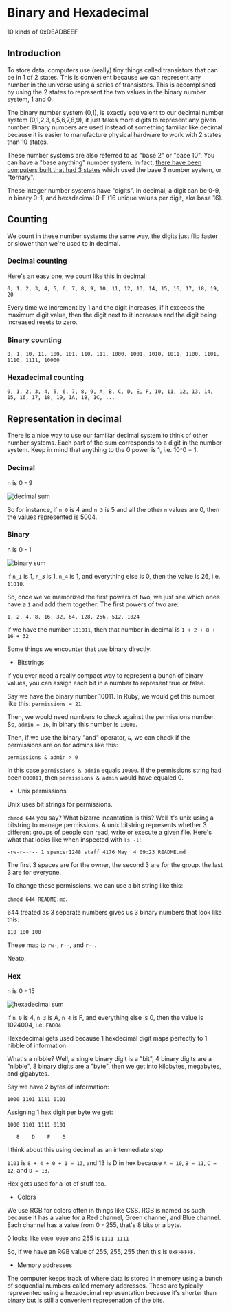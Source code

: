 # Binary and Hexadecimal

10 kinds of 0xDEADBEEF

## Introduction

To store data, computers use (really) tiny things called transistors that can
be in 1 of 2 states. This is convenient because we can represent any
number in the universe using a series of transistors. This is
accomplished by using the 2 states to represent the two values in the binary
number system, 1 and 0.

The binary number system (0,1), is exactly equivalent to our
decimal number system (0,1,2,3,4,5,6,7,8,9), it just takes more digits to
represent any given number. Binary numbers are used instead of something
familiar like decimal because it is easier to manufacture physical hardware
to work with 2 states than 10 states.

These number systems are also referred to as "base 2" or "base 10". You can have a "base anything" number system. In fact, [there have been computers built that had 3 states](https://en.wikipedia.org/wiki/Ternary_computer) which used the base 3 number system, or "ternary".

These integer number systems have "digits". In decimal, a digit can be 0-9, in binary 0-1, and hexadecimal 0-F (16 unique values per digit, aka base 16).

## Counting

We count in these number systems the same way, the digits just flip
faster or slower than we're used to in decimal.

### Decimal counting

Here's an easy one, we count like this in decimal:

`0, 1, 2, 3, 4, 5, 6, 7, 8, 9, 10, 11, 12, 13, 14, 15, 16, 17, 18, 19, 20`

Every time we increment by 1 and the digit increases, if it exceeds the maximum digit value, then
the digit next to it increases and the digit being increased resets to zero.

### Binary counting

`0, 1, 10, 11, 100, 101, 110, 111, 1000, 1001, 1010, 1011, 1100, 1101, 1110, 1111, 10000`

### Hexadecimal counting

`0, 1, 2, 3, 4, 5, 6, 7, 8, 9, A, B, C, D, E, F, 10, 11, 12, 13, 14, 15, 16, 17, 18, 19, 1A, 1B, 1C, ...`

## Representation in decimal

There is a nice way to use our familiar decimal system to think of other
number systems. Each part of the sum corresponds to a digit in the
number system. Keep in mind that anything to the 0 power is 1, i.e. 10^0
= 1.

### Decimal

n is 0 - 9

![decimal sum](http://ironboard-curriculum-content.s3.amazonaws.com/web-development/binary-and-hexadecimal/decimal_sum.gif)

So for instance, if `n_0` is 4 and `n_3` is 5 and all the other `n`
values are 0, then the values represented is 5004.

### Binary

n is 0 - 1

![binary sum](http://ironboard-curriculum-content.s3.amazonaws.com/web-development/binary-and-hexadecimal/binary_sum.gif)

if `n_1` is 1, `n_3` is 1, `n_4` is 1, and everything else is 0, then the
value is 26, i.e. `11010`.

So, once we've memorized the first powers of two, we just see which ones
have a `1` and add them together. The first powers of two are:

`1, 2, 4, 8, 16, 32, 64, 128, 256, 512, 1024`

If we have the number `101011`, then that number in decimal is `1 + 2 + 8 + 16 + 32`

Some things we encounter that use binary directly:

* Bitstrings

If you ever need a really compact way to represent a bunch of binary
values, you can assign each bit in a number to represent true or false.

Say we have the binary number 10011. In Ruby, we would get this number
like this: `permissions = 21`.

Then, we would need numbers to check against the permissions number. So,
`admin = 16`, in binary this number is `10000`.

Then, if we use the binary "and" operator, `&`, we can check if the
permissions are on for admins like this:

`permissions & admin > 0`

In this case `permissions & admin` equals `10000`. If the permissions
string had been `000011`, then `permissions & admin` would have equaled
0.

* Unix permissions

Unix uses bit strings for permissions.

`chmod 644` you say? What bizarre incantation is this? Well it's unix
using a bitstring to manage permissions. A unix bitstring represents
whether 3 different groups of people can read, write or execute a given
file. Here's what that looks like when inspected with `ls -l`:

`-rw-r--r-- 1 spencer1248 staff 4176 May  4 09:23 README.md`

The first 3 spaces are for the owner, the second 3 are for the group.
the last 3 are for everyone.

To change these permissions, we can use a bit string like this:

`chmod 644 README.md`.

644 treated as 3 separate numbers gives us 3 binary numbers that look
like this:

`110 100 100`

These map to `rw-`, `r--`, and `r--`.

Neato.

### Hex

n is 0 - 15

![hexadecimal sum](http://ironboard-curriculum-content.s3.amazonaws.com/web-development/binary-and-hexadecimal/hexadecimal_sum.gif)

if `n_0` is 4, `n_3` is A, `n_4` is F, and everything else is 0, then the
value is 1024004, i.e. `FA004`

Hexadecimal gets used because 1 hexdecimal digit maps perfectly to 1
nibble of information.

What's a nibble? Well, a single binary digit is a "bit", 4 binary digits
are a "nibble", 8 binary digits are a "byte", then we get into
kilobytes, megabytes, and gigabytes.

Say we have 2 bytes of information:

`1000 1101 1111 0101`

Assigning 1 hex digit per byte we get:

`1000 1101 1111 0101`

`   8    D    F    5`

I think about this using decimal as an intermediate step.

`1101` is `8 + 4 + 0 + 1 = 13`, and 13 is D in hex because `A = 10`, `B
= 11`, `C = 12`, and `D = 13`.

Hex gets used for a lot of stuff too.

* Colors

We use RGB for colors often in things like CSS. RGB is named as such
because it has a value for a Red channel, Green channel, and Blue
channel. Each channel has a value from 0 - 255, that's 8 bits or a byte.

0 looks like `0000 0000` and 255 is `1111 1111`

So, if we have an RGB value of 255, 255, 255 then this is `0xFFFFFF`.

* Memory addresses

The computer keeps track of where data is stored in memory using a bunch
of sequential numbers called memory addresses. These are typically
represented using a hexadecimal representation because it's shorter than
binary but is still a convenient represenation of the bits.
